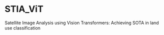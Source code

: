 # STIA_ViT
Satellite Image Analysis using Vision Transformers: Achieving SOTA in land use classification
